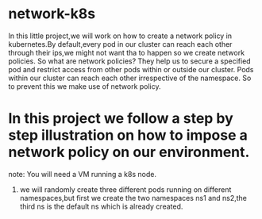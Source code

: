 # network-k8s
In this little project,we will work on how to create a network policy in kubernetes.By default,every pod
in our cluster can reach each other through their ips,we might not want tha to happen so we create network
policies. So what are network policies? They help us to secure a specified pod and restrict access from
other pods within or outside our cluster. Pods  within our cluster can reach each other irrespective of
the namespace. So to prevent this we make use of network policy.

In this project we follow a step by step illustration on how to impose a network policy on our environment.
=================================================================================================
note: You will need a VM running a k8s node.

1. we will randomly create three different pods running on different namespaces,but first we create the
two namespaces ns1 and ns2,the third ns is the default ns which is already created.
